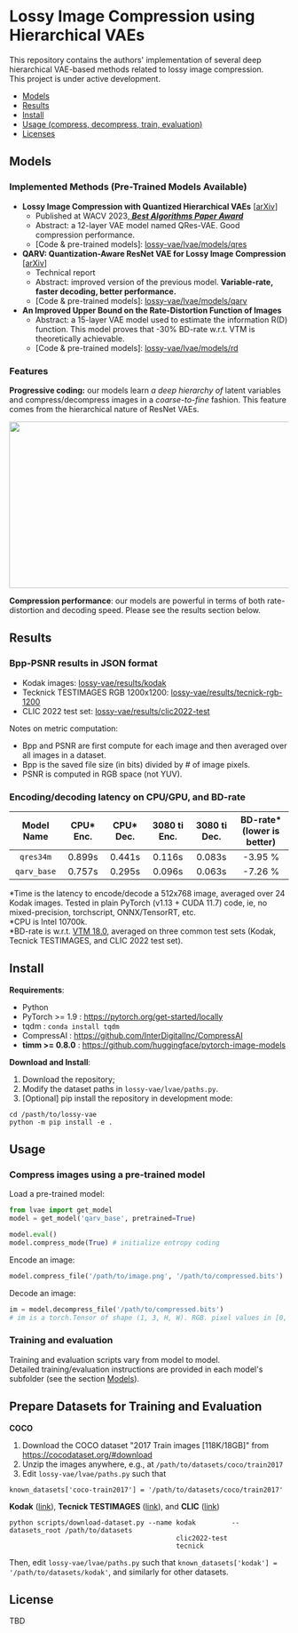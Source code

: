 # Lossy Image Compression using Hierarchical VAEs

This repository contains the authors' implementation of several deep hierarchical VAE-based methods related to lossy image compression. \
This project is under active development.

- [Models](#models)
- [Results](#results)
- [Install](#install)
- [Usage (compress, decompress, train, evaluation)](#usage)
- [Licenses](#license)

## Models
### Implemented Methods (Pre-Trained Models Available)
- **Lossy Image Compression with Quantized Hierarchical VAEs** [[arXiv](https://arxiv.org/abs/2208.13056)]
    - Published at WACV 2023,[ ***Best Algorithms Paper Award***](https://wacv2023.thecvf.com/node/174)
    - Abstract: a 12-layer VAE model named QRes-VAE. Good compression performance.
    - \[Code & pre-trained models\]: [lossy-vae/lvae/models/qres](lvae/models/qresvae)
- **QARV: Quantization-Aware ResNet VAE for Lossy Image Compression** [[arXiv](https://arxiv.org/abs/2302.08899)]
    - Technical report
    - Abstract: improved version of the previous model. **Variable-rate, faster decoding, better performance.**
    - \[Code & pre-trained models\]: [lossy-vae/lvae/models/qarv](lvae/models/qarv)
- **An Improved Upper Bound on the Rate-Distortion Function of Images**
    - Abstract: a 15-layer VAE model used to estimate the information R(D) function. This model proves that -30% BD-rate w.r.t. VTM is theoretically achievable.
    - \[Code & pre-trained models\]: [lossy-vae/lvae/models/rd](lvae/models/rd)

### Features
**Progressive coding:** our models learn *a deep hierarchy of* latent variables and compress/decompress images in a *coarse-to-fine* fashion. This feature comes from the hierarchical nature of ResNet VAEs.
<p align="center">
  <img src="https://user-images.githubusercontent.com/24869582/187014268-405851e8-b8a5-47e3-b28d-7b5d4ac20316.png" width="756" height="300">
</p>

**Compression performance**: our models are powerful in terms of both rate-distortion and decoding speed. Please see the results section below.


## Results
### Bpp-PSNR results in JSON format
- Kodak images: [lossy-vae/results/kodak](results/kodak)
- Tecknick TESTIMAGES RGB 1200x1200: [lossy-vae/results/tecnick-rgb-1200](results/tecnick-rgb-1200)
- CLIC 2022 test set: [lossy-vae/results/clic2022-test](results/clic2022-test)

Notes on metric computation:
- Bpp and PSNR are first compute for each image and then averaged over all images in a dataset.
- Bpp is the saved file size (in bits) divided by # of image pixels.
- PSNR is computed in RGB space (not YUV).

### Encoding/decoding latency on CPU/GPU, and BD-rate
<div align="center">

| Model Name  | CPU* Enc. | CPU* Dec. | 3080 ti Enc. | 3080 ti Dec. | BD-rate* (lower is better) |
| :---------: | :-------: | :-------: | :----------: | :----------: | :------------------------: |
|  `qres34m`  |  0.899s   |  0.441s   |    0.116s    |    0.083s    |          -3.95 %           |
| `qarv_base` |  0.757s   |  0.295s   |    0.096s    |    0.063s    |          -7.26 %           |

</div>

*Time is the latency to encode/decode a 512x768 image, averaged over 24 Kodak images. Tested in plain PyTorch (v1.13 + CUDA 11.7) code, ie, no mixed-precision, torchscript, ONNX/TensorRT, etc. \
*CPU is Intel 10700k. \
*BD-rate is w.r.t. [VTM 18.0](https://vcgit.hhi.fraunhofer.de/jvet/VVCSoftware_VTM/-/tree/VTM-18.0), averaged on three common test sets (Kodak, Tecnick TESTIMAGES, and CLIC 2022 test set).



## Install
**Requirements**:
- Python
- PyTorch >= 1.9 : https://pytorch.org/get-started/locally
- tqdm : `conda install tqdm`
- CompressAI : https://github.com/InterDigitalInc/CompressAI
- **timm >= 0.8.0** : https://github.com/huggingface/pytorch-image-models

**Download and Install**:
1. Download the repository;
2. Modify the dataset paths in `lossy-vae/lvae/paths.py`.
3. [Optional] pip install the repository in development mode:
```
cd /pasth/to/lossy-vae
python -m pip install -e .
```


## Usage
### Compress images using a pre-trained model
Load a pre-trained model:
```python
from lvae import get_model
model = get_model('qarv_base', pretrained=True)

model.eval()
model.compress_mode(True) # initialize entropy coding
```

Encode an image:
```python
model.compress_file('/path/to/image.png', '/path/to/compressed.bits')
```

Decode an image:
```python
im = model.decompress_file('/path/to/compressed.bits')
# im is a torch.Tensor of shape (1, 3, H, W). RGB. pixel values in [0, 1].
```

### Training and evaluation
Training and evaluation scripts vary from model to model. \
Detailed training/evaluation instructions are provided in each model's subfolder (see the section [Models](#models)).


## Prepare Datasets for Training and Evaluation
**COCO**
1. Download the COCO dataset "2017 Train images [118K/18GB]" from https://cocodataset.org/#download
2. Unzip the images anywhere, e.g., at `/path/to/datasets/coco/train2017`
3. Edit `lossy-vae/lvae/paths.py` such that
```
known_datasets['coco-train2017'] = '/path/to/datasets/coco/train2017'
```

**Kodak** ([link](http://r0k.us/graphics/kodak)),
**Tecnick TESTIMAGES** ([link](https://testimages.org/)),
and **CLIC** ([link](http://compression.cc/))
```
python scripts/download-dataset.py --name kodak         --datasets_root /path/to/datasets
                                          clic2022-test
                                          tecnick
```
Then, edit `lossy-vae/lvae/paths.py` such that `known_datasets['kodak'] = '/path/to/datasets/kodak'`, and similarly for other datasets.


## License
TBD
